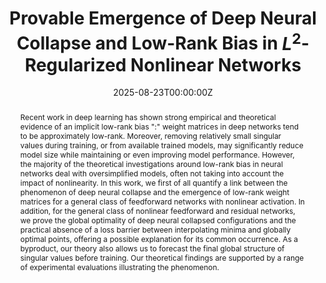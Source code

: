 ---
title: 'Provable Emergence of Deep Neural Collapse and Low-Rank Bias in $L^2$-Regularized Nonlinear Networks'

# Authors
# If you created a profile for a user (e.g. the default `admin` user), write the username (folder name) here
# and it will be replaced with their full name and linked to their profile.
authors:
  - admin
  - Piero Deidda
  - Simone Brugiapaglia
  - Nicola Guglielmi
  - Francesco Tudisco

# Author notes (optional)
# author_notes:
  # - 'Equal contribution'
  # - 'Equal contribution'

date: '2025-08-23T00:00:00Z'

# Schedule page publish date (NOT publication's date).
publishDate: '2025-08-23T00:00:00Z'

# Publication type.
# Accepts a single type but formatted as a YAML list (for Hugo requirements).
# Enter a publication type from the CSL standard.
publication_types: ['article']

# Publication name and optional abbreviated publication name.
publication: In *ArXiv* 
publication_short: In ArXiv preprint.

abstract: Recent work in deep learning has shown strong empirical and theoretical evidence of an implicit low-rank bias ":" weight matrices in deep networks tend to be approximately low-rank. Moreover, removing relatively small singular values during training, or from available trained models, may significantly reduce model size while maintaining or even improving model performance. However, the majority of the theoretical investigations around low-rank bias in neural networks deal with oversimplified models, often not taking into account the impact of nonlinearity. In this work, we first of all quantify a link between the phenomenon of deep neural collapse and the emergence of low-rank weight matrices for a general class of feedforward networks with nonlinear activation. In addition, for the general class of nonlinear feedforward and residual networks, we prove the global optimality of deep neural collapsed configurations and the practical absence of a loss barrier between interpolating minima and globally optimal points, offering a possible explanation for its common occurrence. As a byproduct, our theory also allows us to forecast the final global structure of singular values before training. Our theoretical findings are supported by a range of experimental evaluations illustrating the phenomenon.
# Summary. An optional shortened abstract.
# summary: Lorem ipsum dolor sit amet, consectetur adipiscing elit. Duis posuere tellus ac convallis placerat. Proin tincidunt magna sed ex sollicitudin condimentum.

tags:
  - Low-rank bias, Deep neural collapse, low-dimensional representations, feature learning

# Display this page in the Featured widget?
featured: true

# Standard identifiers for auto-linking
# hugoblox:
  # ids:
    # doi: 10.5555/123456

# Custom links
links:
  - type: pdf
    url: "https://arxiv.org/pdf/2402.03991"
  # - type: code
    # url: https://openreview.net/attachment?id=5M0ic2RxQZ&name=supplementary_material
  # - type: dataset
    # url: https://github.com/HugoBlox/hugo-blox-builder
  #- type: slides
   # url: https://iclr.cc/media/iclr-2025/Slides/30949.pdf
  # - type: source
    # url: https://github.com/HugoBlox/hugo-blox-builder
  # - type: video
   # url: https://youtube.com

# Featured image
# To use, add an image named `featured.jpg/png` to your page's folder.
image:
  caption: 'Image credit: [**Unsplash**](https://unsplash.com/photos/pLCdAaMFLTE)'
  focal_point: ''
  preview_only: false

# Associated Projects (optional).
#   Associate this publication with one or more of your projects.
#   Simply enter your project's folder or file name without extension.
#   E.g. `internal-project` references `content/project/internal-project/index.md`.
#   Otherwise, set `projects: []`.
projects:
  - example

# Slides (optional).
#   Associate this publication with Markdown slides.
#   Simply enter your slide deck's filename without extension.
#   E.g. `slides: "example"` references `content/slides/example/index.md`.
#   Otherwise, set `slides: ""`.
slides: ""
---
